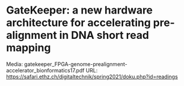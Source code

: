 # GateKeeper: a new hardware architecture for accelerating pre-alignment in DNA short read mapping

Media: gatekeeper_FPGA-genome-prealignment-accelerator_bionformatics17.pdf
URL: https://safari.ethz.ch/digitaltechnik/spring2021/doku.php?id=readings